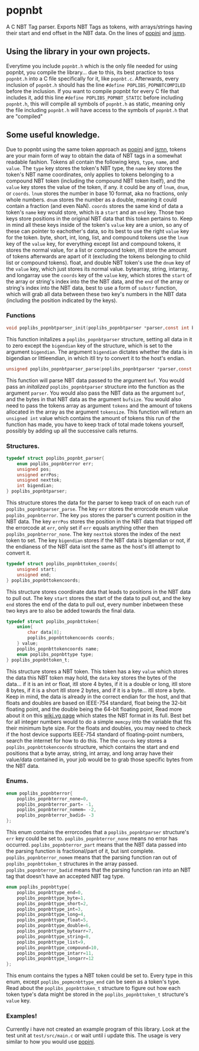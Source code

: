 # popnbt
A C NBT Tag parser. Exports NBT Tags as tokens, with arrays/strings having their start and end offset in the NBT data. On the lines of [popini](https://github.com/popgoesme700/popini) and [jsmn](https://github.com/zserge/jsmn).
## Using the library in your own projects.
Everytime you include `popnbt.h` which is the only file needed for using popnbt, you compile the library... due to this, its best practice to toss `popnbt.h` into a C file specifically for it, like `popnbt.c`. Afterwards, every inclusion of `popnbt.h` should has the line `#define POPLIBS_POPNBTCOMPILED` before the inclusion. If you want to compile popnbt for every C file that includes it, add this line `#define POPLIBS_POPNBT_STATIC` before including `popnbt.h`, this will compile all symbols of `popnbt.h` as static, meaning only the file including `popnbt.h` will have access to the symbols of `popnbt.h` that are "compiled"
## Some useful knowledge.
Due to popnbt using the same token approach as [popini](https://github.com/popgoesme700/popini) and [jsmn](https://github.com/zserge/jsmn), tokens are your main form of way to obtain the data of NBT tags in a somewhat readable fashion. Tokens all contain the following keys, `type`, `name`, and `value`. The `type` key stores the token's NBT type, the `name` key stores the token's NBT name coordinates, only applies to tokens belonging to a compound NBT token (including the compound NBT token itself), and the `value` key stores the value of the token, if any. it could be any of `lnum`, `dnum`, or `coords`. `lnum` stores the number in base 10 format, aka no fractions, only whole numbers. `dnum` stores the number as a double, meaning it could contain a fraction (and even NaN). `coords` stores the same kind of data a token's `name` key would store, which is a `start` and an `end` key. Those two keys store positions in the original NBT data that this token pertains to. Keep in mind all these keys inside of the token's `value` key are a union, so any of these can pointer to eachother's data, so its best to use the right `value` key for the token. byte, short, int, long, list, and compound tokens use the `lnum` key of the `value` key, for everything except list and compound tokens, it stores the normal value, for a list or compound token, itll store the amount of tokens afterwards are apart of it (excluding the tokens belonging to child list or compound tokens). float, and double NBT token's use the `dnum` key of the `value` key, which just stores its normal value. bytearray, string, intarray, and longarray use the `coords` key of the `value` key, which stores the `start` of the array or string's index into the the NBT data, and the `end` of the array or string's index into the NBT data, best to use a form of `substr` function, which will grab all data between these two key's numbers in the NBT data (including the position indicated by the keys).
### Functions
```c
void poplibs_popnbtparser_init(poplibs_popnbtparser *parser,const int bigendian);
```
This function initalizes a `poplibs_popnbtparser` structure, setting all data in it to zero except the `bigendian` key of the structure, which is set to the argument `bigendian`. The argument `bigendian` dictates whether the data is in bigendian or littleendian, in which itll try to convert it to the host's endian.
```c
unsigned poplibs_popnbtparser_parse(poplibs_popnbtparser *parser,const char *buf,const unsigned bufsize,poplibs_popnbttoken_t *tokens,const unsigned tokensize);
```
This function will parse NBT data passed to the argument `buf`. You would pass an *initalized* `poplibs_popnbtparser` structure into the function as the argument `parser`. You would also pass the NBT data as the argument `buf`, and the bytes in that NBT data as the argument `bufsize`. You would also need to pass the tokens array as argument `tokens` and the amount of tokens allocated in the array as the argument `tokensize`.
This function will return an `unsigned int` value which contains the amount of tokens this run of the function has made, you have to keep track of total made tokens yourself, possibly by adding up all the successive calls returns.
### Structures.
```c
typedef struct poplibs_popnbt_parser{
	enum poplibs_popnbterror err;
	unsigned pos;
	unsigned errPos;
	unsigned nexttok;
	int bigendian;
} poplibs_popnbtparser;
```
This structure stores the data for the parser to keep track of on each run of `poplibs_popnbtparser_parse`. The key `err` stores the errorcode enum value `poplibs_popnbterror`. The key `pos` stores the parser's current position in the NBT data. The key `errPos` stores the position in the NBT data that tripped off the errorcode at `err`, only set if `err` equals anything other then `poplibs_popnbterror_none`. The key `nexttok` stores the index of the next token to set. The key `bigendian` stores if the NBT data is bigendian or not, if the endianess of the NBT data isnt the same as the host's itll attempt to convert it.
```c
typedef struct poplibs_popnbttoken_coords{
	unsigned start;
	unsigned end;
} poplibs_popnbttokencoords;
```
This structure stores coordinate data that leads to positions in the NBT data to pull out. The key `start` stores the start of the data to pull out, and the key `end` stores the end of the data to pull out, every number inbetween these two keys are to also be added towards the final data.
```c
typedef struct poplibs_popnbttoken{
	union{
		char data[8];
		poplibs_popnbttokencoords coords;
	} value;
	poplibs_popnbttokencoords name;
	enum poplibs_popnbttype type;
} poplibs_popnbttoken_t;
```
This structure stores a NBT token. This token has a key `value` which stores the data this NBT token may hold, the `data` key stores the bytes of the data... if it is an int or float, itll store 4 bytes, if it is a double or long, itll store 8 bytes, if it is a short itll store 2 bytes, and if it is a byte... itll store a byte. Keep in mind, the data is already in the correct endian for the host, and that floats and doubles are based on IEEE-754 standard, float being the 32-bit floating point, and the double being the 64-bit floating point, Read more about it on this [wiki.vg page](https://wiki.vg/NBT) which states the NBT format in its full. Best bet for all integer numbers would to do a simple `memcpy` into the variable that fits their minimum byte size. For the floats and doubles, you may need to check if the host device supports IEEE-754 standard of floating-point numbers, search the internet for how to do this. The the `coords` key stores a `poplibs_popnbttokencoords` structure, which contains the start and end positions that a byte array, string, int array, and long array have their value/data contained in, your job would be to grab those specific bytes from the NBT data.
### Enums.
```c
enum poplibs_popnbterror{
	poplibs_popnbterror_none=0,
	poplibs_popnbterror_part= -1,
	poplibs_popnbterror_nomem= -2,
	poplibs_popnbterror_badid= -3
};
```
This enum contains the errorcodes that a `poplibs_popnbtparser` structure's `err` key could be set to. `poplibs_popnbterror_none` means no error has occurred. `poplibs_popnbterror_part` means that the NBT data passed into the parsing function is fractional/part of it, but isnt complete. `poplibs_popnbterror_nomem` means that the parsing function ran out of `poplibs_popnbttoken_t` structures in the array passed. `poplibs_popnbterror_badid` means that the parsing function ran into an NBT tag that doesn't have an accepted NBT tag type.
```c
enum poplibs_popnbttype{
	poplibs_popnbttype_end=0,
	poplibs_popnbttype_byte=1,
	poplibs_popnbttype_short=2,
	poplibs_popnbttype_int=3,
	poplibs_popnbttype_long=4,
	poplibs_popnbttype_float=5,
	poplibs_popnbttype_double=6,
	poplibs_popnbttype_bytearr=7,
	poplibs_popnbttype_string=8,
	poplibs_popnbttype_list=9,
	poplibs_popnbttype_compound=10,
	poplibs_popnbttype_intarr=11,
	poplibs_popnbttype_longarr=12
};
```
This enum contains the types a NBT token could be set to. Every type in this enum, except `poplibs_popmcnbttype_end` can be seen as a token's type. Read about the `poplibs_popnbttoken_t` structure to figure out how each token type's data might be stored in the `poplibs_popnbttoken_t` structure's `value` key.
### Examples!
Currently i have not created an example program of this library. Look at the test unit at `test/src/main.c` or wait until i update this. The usage is very similar to how you would use [popini](https://github.com/popgoesme700/popini).